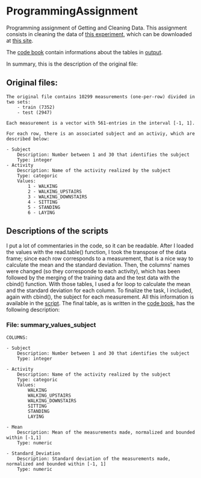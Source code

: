 # ProgrammingAssignment
Programming assignment of Getting and Cleaning Data.
This assignment consists in cleaning the data of [this experiment](http://archive.ics.uci.edu/ml/datasets/Human+Activity+Recognition+Using+Smartphones), which can be downloaded at [this site](http://archive.ics.uci.edu/ml/datasets/Human+Activity+Recognition+Using+Smartphones).

The [code book](https://github.com/tdsh-ux/ProgrammingAssignment/blob/master/CodeBook.md) contain informations about the tables in [output](https://github.com/tdsh-ux/ProgrammingAssignment/tree/master/output).

In summary, this is the description of the original file:

## Original files:
	The original file contains 10299 measurements (one-per-row) divided in two sets:
		- train (7352)
		- test (2947)
		
	Each measurement is a vector with 561-entries in the interval [-1, 1].
	
	For each row, there is an associated subject and an activiy, which are described below:
	
	- Subject
		Description: Number between 1 and 30 that identifies the subject
		Type: integer
	- Activity
		Description: Name of the activity realized by the subject
		Type: categoric
		Values:
			1 - WALKING
			2 - WALKING_UPSTAIRS
			3 - WALKING_DOWNSTAIRS
			4 - SITTING
			5 - STANDING
			6 - LAYING
      
## Descriptions of the scripts

I put a lot of commentaries in the code, so it can be readable. 
After I loaded the values with the read.table() function, I took the transpose of the data frame; since each row corresponds to a measurement, that is a nice way to calculate the mean and the standard deviation. Then, the columns' names were changed (so they corresponde to each activity), which has been followed by the merging of the training data and the test data with the cbind() function. With those tables, I used a for loop to calculate the mean and the standard deviation for each column. To finalize the task, I included, again with cbind(), the subject for each measurement. All this information is available in the [script](https://github.com/tdsh-ux/ProgrammingAssignment/blob/master/run_analysis.R). The final table, as is written in the [code book](https://github.com/tdsh-ux/ProgrammingAssignment/blob/master/CodeBook.md), has the following description:
### File: summary_values_subject

	COLUMNS:
	
	- Subject
		Description: Number between 1 and 30 that identifies the subject
		Type: integer
	
	- Activity
		Description: Name of the activity realized by the subject
		Type: categoric
		Values:
			WALKING
			WALKING_UPSTAIRS
			WALKING_DOWNSTAIRS
			SITTING
			STANDING
			LAYING
			
	- Mean
		Description: Mean of the measurements made, normalized and bounded within [-1,1]
		Type: numeric
	
	- Standard_Deviation
		Description: Standard deviation of the measurements made, normalized and bounded within [-1, 1]
		Type: numeric
		
